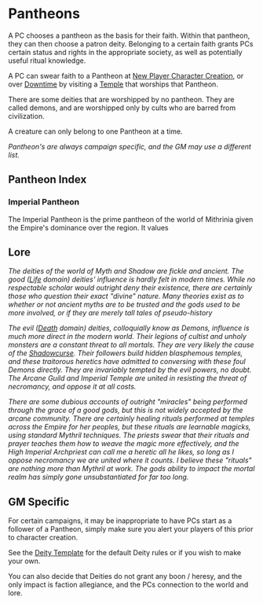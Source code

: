 # Pantheons

A PC chooses a pantheon as the basis for their faith. Within that pantheon, they can then choose a patron deity. Belonging to a certain faith grants PCs certain status and rights in the appropriate society, as well as potentially useful ritual knowledge.

A PC can swear faith to a Pantheon at [New Player Character Creation](../../Character%20Creation/New%20Player%20Character%20Creation.md), or over [Downtime](../../Player%20Characters/Derived%20Statistics/Level.md#Downtime) by visiting a [Temple](../../Items%20and%20Gear/Economy/Detailed%20Prices/Relevant%20Prices/Holy%20Temple.md) that worships that Pantheon.

There are some deities that are worshipped by no pantheon. They are called demons, and are worshipped only by cults who are barred from civilization.

A creature can only belong to one Pantheon at a time.

*Pantheon's are always campaign specific, and the GM may use a different list.*

## Pantheon Index

### Imperial Pantheon

The Imperial Pantheon is the prime pantheon of the world of Mithrinia given the Empire's dominance over the region. It values

## Lore

*The deities of the world of Myth and Shadow are fickle and ancient. The good ([Life](../Spells/Spell%20Domains/Life.md) domain) deities' influence is hardly felt in modern times. While no respectable scholar would outright deny their existence, there are certainly those who question their exact "divine" nature. Many theories exist as to whether or not ancient myths are to be trusted and the gods used to be more involved, or if they are merely tall tales of pseudo-history*

*The evil ([Death](../Spells/Spell%20Domains/Death.md) domain) deities, colloquially know as Demons, influence is much more direct in the modern world. Their legions of cultist and unholy monsters are a constant threat to all mortals. They are very likely the cause of the [Shadowcurse](../../Game%20Procedures/Hazards/Shadowcurse.md). Their followers build hidden blasphemous temples, and these traitorous heretics have admitted to conversing with these foul Demons directly. They are invariably tempted by the evil powers, no doubt. The Arcane Guild and Imperial Temple are united in resisting the threat of necromancy, and oppose it at all costs.*

*There are some dubious accounts of outright "miracles" being performed through the grace of a good gods, but this is not widely accepted by the arcane community. There are certainly healing rituals performed at temples across the Empire for her peoples, but these rituals are learnable magicks, using standard Mythril techniques. The priests swear that their rituals and prayer teaches them how to weave the magic more effectively, and the High Imperial Archpriest can call me a heretic all he likes, so long as I oppose necromancy we are united where it counts. I believe these "rituals" are nothing more than Mythril at work. The gods ability to impact the mortal realm has simply gone unsubstantiated for far too long.*

## GM Specific

For certain campaigns, it may be inappropriate to have PCs start as a follower of a Pantheon, simply make sure you alert your players of this prior to character creation.

See the [Deity Template](Deity%20Templates/Deity%20Template.md) for the default Deity rules or if you wish to make your own.

You can also decide that Deities do not grant any boon / heresy, and the only impact is faction allegiance, and the PCs connection to the world and lore.
